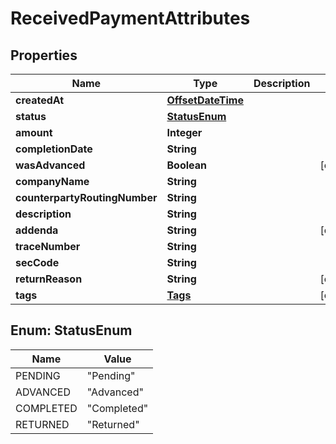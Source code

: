# ReceivedPaymentAttributes

## Properties
Name | Type | Description | Notes
------------ | ------------- | ------------- | -------------
**createdAt** | [**OffsetDateTime**](OffsetDateTime.md) |  | 
**status** | [**StatusEnum**](#StatusEnum) |  | 
**amount** | **Integer** |  | 
**completionDate** | **String** |  | 
**wasAdvanced** | **Boolean** |  |  [optional]
**companyName** | **String** |  | 
**counterpartyRoutingNumber** | **String** |  | 
**description** | **String** |  | 
**addenda** | **String** |  |  [optional]
**traceNumber** | **String** |  | 
**secCode** | **String** |  | 
**returnReason** | **String** |  |  [optional]
**tags** | [**Tags**](Tags.md) |  |  [optional]

<a name="StatusEnum"></a>
## Enum: StatusEnum
Name | Value
---- | -----
PENDING | &quot;Pending&quot;
ADVANCED | &quot;Advanced&quot;
COMPLETED | &quot;Completed&quot;
RETURNED | &quot;Returned&quot;

